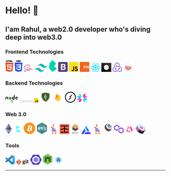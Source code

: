 # Hello! 👋 

## I'am Rahul, a web2.0 developer who's diving deep into web3.0

### Frontend Technologies

<div>
  <img src ="./images/html-5.svg" alt="HTML5 logo" width="5%" title='HTML5'/>
  <img src ="./images/css-3.svg" alt="CSS3 logo" width="5%" title='CSS3'/>
    <img src ="./images/sass.svg" alt="Sass logo" width="6%" title='Sass'/>
    <img src ="./images/tailwindcss.svg" alt="Tailwin logo" width="8%" title='Tailwind'/>
    <img src ="./images/bulma.svg" alt="Bulma logo" width="5%" title='Bulma'/>
  <img src ="./images/bootstrap.svg" alt="Bootstrap logo" width="6%" title='Bootstrap'/>

  <img src ="./images/javascript.svg" alt="JavaScript logo" width="6%" title='JavaScript'/>
  <img src ="./images/es6.svg" alt="ES6 logo" width="6%" title='ES6'/>


  <img src ="./images/react.svg" alt="react logo" width="6%" title='React'/>
  <img src ="./images/nextjs.png" alt="Next.js logo" width="6%" title='Next.js'/>
    <img src ="./images/redux.svg" alt="redux logo" width="6%" title='Redux'/>
  <img src ="./images/chartjs.svg" alt="chartjs logo" width="6%" title='Chartjs'/>
        
<!--   <img src ="./images/d3.svg" alt="D3 logo" width="8%" title='D3.js'/> --> 


<div>

### Backend Technologies

<div>
  <img src ="./images/nodejs.svg" alt="Node logo" width="8%" title='Nodejs'/>
  <img src ="./images/express.png" alt="express logo" width="12%" title='Express'/>
  <img src ="./images/mongo.png" alt="MongoDB logo" width="7%" title='MongoDB'/>
    <img src ="./images/firebase.png" alt="Firebase logo" width="7%" title='Firebase'/>
  <img src ="./images/socket-io.svg" alt="Socket-io logo" width="7%" title='Socket-io'/>
  <img src ="./images/jwt.svg" alt="JWT logo" width="6%" title='JWT'/>
</div>

  ### Web 3.0 

<div>
  <img src ="./images/ethereum.png" alt="Ethereum logo" width="4%" title='Ethereum'/>
  <img src ="./images/solidity.svg" alt="Solidity logo" width="6%" title='Solidity'/>
  <img src ="./images/bitcoin1.png" alt="Bitcoin logo" width="7%" title='Bitcoin'/>
  <img src ="./images/ipfs.png" alt="IPFS logo" width="7%" title='IPFS'/>
  <img src ="./images/pinata.png" alt="Pinata logo" width="6%" title='Pinata'/>
    <img src ="./images/infura.png" alt="Infura logo" width="6%" title='Infura'/>
    <img src ="./images/ganache.svg" alt="Ganache logo" width="6%" title='Ganache'/>
    <img src ="./images/alchemy.png" alt="Alchemy logo" width="6%" title='Alchemy'/>
    <img src ="./images/pinata.png" alt="Pinata logo" width="6%" title='Pinata'/>
    <img src ="./images/truffle.svg" alt="Truffle logo" width="6%" title='Truffle'/>
  <img src ="./images/polygon.png" alt="Polygon logo" width="6%" title='Polygon'/>
  <img src ="./images/uniswap.png" alt="Uniswap logo" width="6%" title='Uniswap'/>
   <img src ="./images/sushiswap.png" alt="Sushiswap logo" width="6%" title='Sushiswap'/>
</div>
  
### Tools

<div>

  <img src ="./images/visual-studio-code.svg" alt="VS Code logo" width="6%" title='Visual Studio Code'/>
  <img src ="./images/git.svg" alt="Git logo" width="8%" title='Git'/>
  <img src ="./images/eslint.svg" alt="ESLint logo" width="7%" title='ESLint'/>
  <img src ="./images/nodemon.svg" alt="Nodemon logo" width="6%" title='Nodemon'/> 
  <img src ="./images/webpack.png" alt="Webpack logo" width="6%" title='Webpack'/> 
</div>


<!-- ## Tech Stacks
- MERN Stack
-->

---

